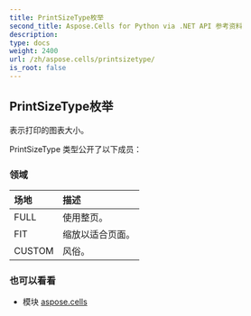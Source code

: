 ```yaml
---
title: PrintSizeType枚举
second_title: Aspose.Cells for Python via .NET API 参考资料
description:
type: docs
weight: 2400
url: /zh/aspose.cells/printsizetype/
is_root: false
---
```

## PrintSizeType枚举
表示打印的图表大小。



PrintSizeType 类型公开了以下成员：

### 领域
|场地|描述|
| :- | :- |
| FULL |使用整页。|
| FIT |缩放以适合页面。|
| CUSTOM |风俗。|



### 也可以看看
* 模块 [aspose.cells](..)
